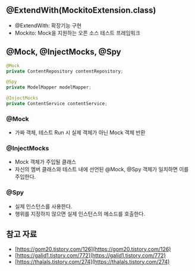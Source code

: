 ## @ExtendWith(MockitoExtension.class)

- @ExtendWith: 확장기능 구현
- Mockito: Mock을 지원하는 오픈 소스 테스트 프레임워크

## @Mock, @InjectMocks, @Spy

```java
@Mock
private ContentRepository contentRepository;

@Spy
private ModelMapper modelMapper;

@InjectMocks
private ContentService contentService;
```

### @Mock

- 가짜 객체, 테스트 Run 시 실제 객체가 아닌 Mock 객체 반환

### @InjectMocks

- Mock 객체가 주입될 클래스
- 자신의 멤버 클래스와 테스트 내에 선언된 @Mock, @Spy 객체가 일치하면 이를 주입한다.

### @Spy

- 실제 인스턴스를 사용한다.
- 행위를 지정하지 않으면 실제 인스턴스의 메소드를 호출한다.

## 참고 자료

- [https://gom20.tistory.com/126](https://gom20.tistory.com/126)
- [https://galid1.tistory.com/772](https://galid1.tistory.com/772)
- [https://thalals.tistory.com/274](https://thalals.tistory.com/274)